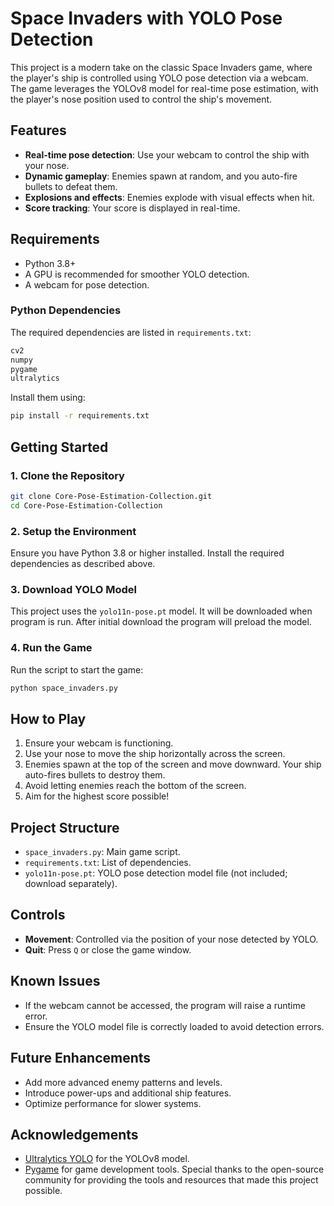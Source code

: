 # Space Invaders with YOLO Pose Detection

This project is a modern take on the classic Space Invaders game, where the player's ship is controlled using YOLO pose detection via a webcam. The game leverages the YOLOv8 model for real-time pose estimation, with the player's nose position used to control the ship's movement.

## Features
- **Real-time pose detection**: Use your webcam to control the ship with your nose.
- **Dynamic gameplay**: Enemies spawn at random, and you auto-fire bullets to defeat them.
- **Explosions and effects**: Enemies explode with visual effects when hit.
- **Score tracking**: Your score is displayed in real-time.

## Requirements
- Python 3.8+
- A GPU is recommended for smoother YOLO detection.
- A webcam for pose detection.

### Python Dependencies
The required dependencies are listed in `requirements.txt`:
```txt
cv2
numpy
pygame
ultralytics
```
Install them using:
```bash
pip install -r requirements.txt
```

## Getting Started

### 1. Clone the Repository
```bash
git clone Core-Pose-Estimation-Collection.git
cd Core-Pose-Estimation-Collection
```

### 2. Setup the Environment
Ensure you have Python 3.8 or higher installed. Install the required dependencies as described above.

### 3. Download YOLO Model
This project uses the `yolo11n-pose.pt` model. It will be downloaded when program is run. After initial download the program will preload the model.

### 4. Run the Game
Run the script to start the game:
```bash
python space_invaders.py
```

## How to Play
1. Ensure your webcam is functioning.
2. Use your nose to move the ship horizontally across the screen.
3. Enemies spawn at the top of the screen and move downward. Your ship auto-fires bullets to destroy them.
4. Avoid letting enemies reach the bottom of the screen.
5. Aim for the highest score possible!

## Project Structure
- `space_invaders.py`: Main game script.
- `requirements.txt`: List of dependencies.
- `yolo11n-pose.pt`: YOLO pose detection model file (not included; download separately).

## Controls
- **Movement**: Controlled via the position of your nose detected by YOLO.
- **Quit**: Press `Q` or close the game window.

## Known Issues
- If the webcam cannot be accessed, the program will raise a runtime error.
- Ensure the YOLO model file is correctly loaded to avoid detection errors.

## Future Enhancements
- Add more advanced enemy patterns and levels.
- Introduce power-ups and additional ship features.
- Optimize performance for slower systems.

## Acknowledgements
- [Ultralytics YOLO](https://github.com/ultralytics/ultralytics) for the YOLOv8 model.
- [Pygame](https://www.pygame.org/) for game development tools.
Special thanks to the open-source community for providing the tools and resources that made this project possible.

